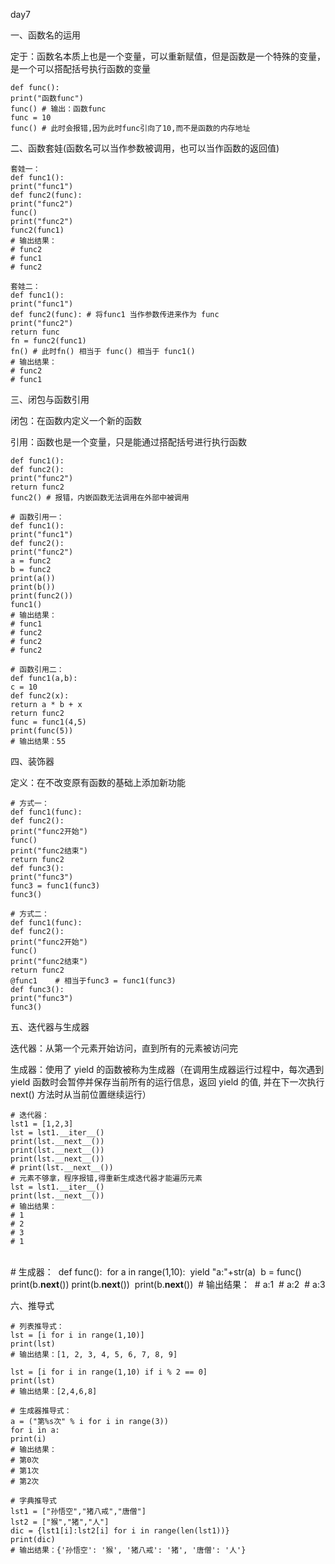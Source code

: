 day7

一、函数名的运用

定于：函数名本质上也是一个变量，可以重新赋值，但是函数是一个特殊的变量，是一个可以搭配括号执行函数的变量

    def func():
    print("函数func")
    func() # 输出：函数func
    func = 10
    func() # 此时会报错,因为此时func引向了10,而不是函数的内存地址

二、函数套娃(函数名可以当作参数被调用，也可以当作函数的返回值)

    套娃一：
    def func1():
    print("func1")
    def func2(func):
    print("func2")
    func()
    print("func2")
    func2(func1)
    # 输出结果：
    # func2
    # func1
    # func2
    
    套娃二：
    def func1():
    print("func1")
    def func2(func): # 将func1 当作参数传进来作为 func
    print("func2")
    return func
    fn = func2(func1)
    fn() # 此时fn() 相当于 func() 相当于 func1()
    # 输出结果：
    # func2
    # func1

三、闭包与函数引用

闭包：在函数内定义一个新的函数

引用：函数也是一个变量，只是能通过搭配括号进行执行函数

    def func1():
    def func2():
    print("func2")
    return func2
    func2() # 报错，内嵌函数无法调用在外部中被调用
    
    # 函数引用一：
    def func1():
    print("func1")
    def func2():
    print("func2")
    a = func2
    b = func2
    print(a())
    print(b())
    print(func2())
    func1()
    # 输出结果：
    # func1
    # func2
    # func2
    # func2
    
    # 函数引用二：
    def func1(a,b):
    c = 10
    def func2(x):
    return a * b + x
    return func2
    func = func1(4,5)
    print(func(5))
    # 输出结果：55

四、装饰器

定义：在不改变原有函数的基础上添加新功能

    # 方式一：
    def func1(func):
    def func2():
    print("func2开始")
    func()
    print("func2结束")
    return func2
    def func3():
    print("func3")
    func3 = func1(func3)
    func3()
    
    # 方式二：
    def func1(func):
    def func2():
    print("func2开始")
    func()
    print("func2结束")
    return func2
    @func1    # 相当于func3 = func1(func3)
    def func3():
    print("func3")
    func3()

五、迭代器与生成器

迭代器：从第一个元素开始访问，直到所有的元素被访问完

生成器：使用了 yield 的函数被称为生成器（在调用生成器运行过程中，每次遇到 yield 函数时会暂停并保存当前所有的运行信息，返回 yield 的值, 并在下一次执行 next() 方法时从当前位置继续运行）

    # 迭代器：
    lst1 = [1,2,3]
    lst = lst1.__iter__()
    print(lst.__next__())
    print(lst.__next__())
    print(lst.__next__())
    # print(lst.__next__())
    # 元素不够拿，程序报错,得重新生成迭代器才能遍历元素
    lst = lst1.__iter__()
    print(lst.__next__())
    # 输出结果：
    # 1
    # 2
    # 3
    # 1


​    
​    # 生成器：
​    def func():
​    for a in range(1,10):
​    yield "a:"+str(a)
​    b = func()
​    print(b.__next__())
​    print(b.__next__())
​    print(b.__next__())
​    # 输出结果：
​    # a:1
​    # a:2
​    # a:3

六、推导式

    # 列表推导式：
    lst = [i for i in range(1,10)]
    print(lst)
    # 输出结果：[1, 2, 3, 4, 5, 6, 7, 8, 9]
    
    lst = [i for i in range(1,10) if i % 2 == 0]
    print(lst)
    # 输出结果：[2,4,6,8]
    
    # 生成器推导式：
    a = ("第%s次" % i for i in range(3))
    for i in a:
    print(i)
    # 输出结果：
    # 第0次
    # 第1次
    # 第2次
    
    # 字典推导式
    lst1 = ["孙悟空","猪八戒","唐僧"]
    lst2 = ["猴","猪","人"]
    dic = {lst1[i]:lst2[i] for i in range(len(lst1))}
    print(dic)
    # 输出结果：{'孙悟空': '猴', '猪八戒': '猪', '唐僧': '人'}



















